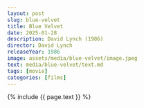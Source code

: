 ```yaml
---
layout: post
slug: blue-velvet
title: Blue Velvet
date: 2025-01-28
description: David Lynch (1986)
director: David Lynch
releaseYear: 1986
image: assets/media/blue-velvet/image.jpeg
text: media/blue-velvet/text.md
tags: [movie]
categories: [films]
---
```


{% include  {{ page.text }} %}



